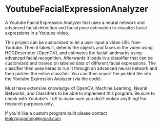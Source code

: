 # YoutubeFacialExpressionAnalyzer
A Youtube Facial Expression Analyzer that uses a neural network and advanced facial detection and facial pose estimation to visualize facial expressions in a Youtube video.

This project can be customized to let a user input a video URL from Youtube. Then it takes it, detects the objects and faces in the video using HOGDescriptor (OpenCV), and estimates the facial landmarks using advanced facial recognition. Afterwards it loads in a classifier that can be customized and trained on labeled data of different facial expressions. The classifier then uses keras to run it through an advanced neural network and then pickles the entire classifier. You can then import the pickled file into the Youtube Expression Analyzer (via the code).

Must have extensive knowledge of OpenCV, Machine Learning, Neural Networks, and Classifiers to be able to implement this program. Be sure to check with Youtube's ToS to make sure you don't violate anything! For research purposes only.

If you'd like a custom program built please contact leakzgggaming@gmail.com
